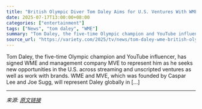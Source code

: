 ```yaml
---
title: "British Olympic Diver Tom Daley Aims for U.S. Ventures With WME, MVE"
date: 2025-07-17T13:00:00+08:00
categories: ["entertainment"]
tags: ["News", "tom daley", "WME"]
summary: "Tom Daley, the five-time Olympic champion and YouTube influencer, has signed WME and management company MVE to represent him as he seeks new opportunities in the U.S. across streaming and unscripted v"
source_url: "https://variety.com/2025/tv/news/tom-daley-wme-british-olympic-diver-1236463209/"
---
```


Tom Daley, the five-time Olympic champion and YouTube influencer, has signed WME and management company MVE to represent him as he seeks new opportunities in the U.S. across streaming and unscripted ventures as well as work with brands. WME and MVE, which was founded by Caspar Lee and Joe Sugg, will represent Daley globally in [&#8230;]

---

*来源: [原文链接](https://variety.com/2025/tv/news/tom-daley-wme-british-olympic-diver-1236463209/)*
